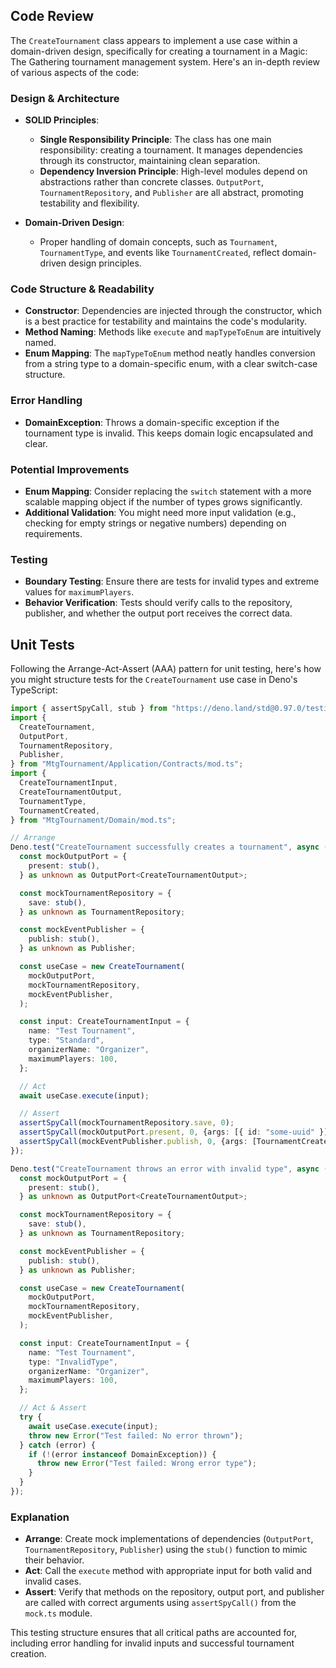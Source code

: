 ## Code Review

The `CreateTournament` class appears to implement a use case within a domain-driven design, specifically for creating a tournament in a Magic: The Gathering tournament management system. Here's an in-depth review of various aspects of the code:

### Design & Architecture
- **SOLID Principles**:
  - **Single Responsibility Principle**: The class has one main responsibility: creating a tournament. It manages dependencies through its constructor, maintaining clean separation.
  - **Dependency Inversion Principle**: High-level modules depend on abstractions rather than concrete classes. `OutputPort`, `TournamentRepository`, and `Publisher` are all abstract, promoting testability and flexibility.

- **Domain-Driven Design**:
  - Proper handling of domain concepts, such as `Tournament`, `TournamentType`, and events like `TournamentCreated`, reflect domain-driven design principles.

### Code Structure & Readability
- **Constructor**: Dependencies are injected through the constructor, which is a best practice for testability and maintains the code's modularity.
- **Method Naming**: Methods like `execute` and `mapTypeToEnum` are intuitively named.
- **Enum Mapping**: The `mapTypeToEnum` method neatly handles conversion from a string type to a domain-specific enum, with a clear switch-case structure.

### Error Handling
- **DomainException**: Throws a domain-specific exception if the tournament type is invalid. This keeps domain logic encapsulated and clear.

### Potential Improvements
- **Enum Mapping**: Consider replacing the `switch` statement with a more scalable mapping object if the number of types grows significantly.
- **Additional Validation**: You might need more input validation (e.g., checking for empty strings or negative numbers) depending on requirements.

### Testing
- **Boundary Testing**: Ensure there are tests for invalid types and extreme values for `maximumPlayers`.
- **Behavior Verification**: Tests should verify calls to the repository, publisher, and whether the output port receives the correct data.

## Unit Tests

Following the Arrange-Act-Assert (AAA) pattern for unit testing, here's how you might structure tests for the `CreateTournament` use case in Deno's TypeScript:

```typescript
import { assertSpyCall, stub } from "https://deno.land/std@0.97.0/testing/mock.ts";
import {
  CreateTournament,
  OutputPort,
  TournamentRepository,
  Publisher,
} from "MtgTournament/Application/Contracts/mod.ts";
import {
  CreateTournamentInput,
  CreateTournamentOutput,
  TournamentType,
  TournamentCreated,
} from "MtgTournament/Domain/mod.ts";

// Arrange
Deno.test("CreateTournament successfully creates a tournament", async () => {
  const mockOutputPort = {
    present: stub(),
  } as unknown as OutputPort<CreateTournamentOutput>;

  const mockTournamentRepository = {
    save: stub(),
  } as unknown as TournamentRepository;

  const mockEventPublisher = {
    publish: stub(),
  } as unknown as Publisher;

  const useCase = new CreateTournament(
    mockOutputPort,
    mockTournamentRepository,
    mockEventPublisher,
  );

  const input: CreateTournamentInput = {
    name: "Test Tournament",
    type: "Standard",
    organizerName: "Organizer",
    maximumPlayers: 100,
  };

  // Act
  await useCase.execute(input);

  // Assert
  assertSpyCall(mockTournamentRepository.save, 0);
  assertSpyCall(mockOutputPort.present, 0, {args: [{ id: "some-uuid" }]});
  assertSpyCall(mockEventPublisher.publish, 0, {args: [TournamentCreated.create("some-uuid", "Test Tournament", TournamentType.Standard, "Organizer", 100)]});
});

Deno.test("CreateTournament throws an error with invalid type", async () => {
  const mockOutputPort = {
    present: stub(),
  } as unknown as OutputPort<CreateTournamentOutput>;

  const mockTournamentRepository = {
    save: stub(),
  } as unknown as TournamentRepository;

  const mockEventPublisher = {
    publish: stub(),
  } as unknown as Publisher;

  const useCase = new CreateTournament(
    mockOutputPort,
    mockTournamentRepository,
    mockEventPublisher,
  );

  const input: CreateTournamentInput = {
    name: "Test Tournament",
    type: "InvalidType",
    organizerName: "Organizer",
    maximumPlayers: 100,
  };

  // Act & Assert
  try {
    await useCase.execute(input);
    throw new Error("Test failed: No error thrown");
  } catch (error) {
    if (!(error instanceof DomainException)) {
      throw new Error("Test failed: Wrong error type");
    }
  }
});
```

### Explanation
- **Arrange**: Create mock implementations of dependencies (`OutputPort`, `TournamentRepository`, `Publisher`) using the `stub()` function to mimic their behavior.
- **Act**: Call the `execute` method with appropriate input for both valid and invalid cases.
- **Assert**: Verify that methods on the repository, output port, and publisher are called with correct arguments using `assertSpyCall()` from the `mock.ts` module.

This testing structure ensures that all critical paths are accounted for, including error handling for invalid inputs and successful tournament creation.